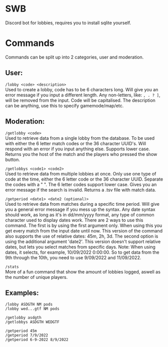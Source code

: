 # SWB
Discord bot for lobbies, requires you to install sqlite yourself.

# Commands
Commands can be split up into 2 categories, user and moderation. 
## User:
`/lobby <code> <description>`<br>
Used to create a lobby, code has to be 6 characters long. Will give you an error message if you input a different length. Any non-letters, like: `, . ? ]`, will be removed from the input. Code will be capitalised. The description can be anything, use this to specify gamemode/map/etc. 

## Moderation:
`/getlobby <code>`<br>
Used to retrieve data from a single lobby from the database. To be used with either the 6 letter match codes or the 36 character UUID's. Will respond with an error if you input anything else. Supports lower case.
Returns you the host of the match and the players who pressed the show button.

`/getlobbys <code1> <code2>`<br>
Used to retrieve data from multiple lobbies at once. Only use one type of code at the time, either the 6 letter code or the 36 character UUID. Separate the codes with a " ". The 6 letter codes support lower case. Gives you an error message if the search is invalid. Returns a .tsv file with match data. 

`/getperiod <date1> <date2 (optional)>`<br>
Used to retrieve data from matches during a specific time period. Will give you a general error message if you mess up the syntax. Any date syntax should work, as long as it's in dd/mm/yyyy format, any type of common character used to display dates work. 
There are 2 ways to use this command. The first is by using the first argument only. When using this you get every match from the input date until now. This version of the command also supports the use of relative dates: 45m, 2h, 3d. 
The second option is using the additional argument 'date2'. This version doesn't support relative dates, but lets you select matches from specific days. 
Note: When using dates, it selects, for example, 10/09/2022 0:00:00. So to get data from the 9th through the 10th, you need to use 9/09/2022 and 11/09/2022. 

`/stats`<br>
More of a fun command that show the amount of lobbies logged, aswell as the number of unique players.

## Examples:
`/lobby ASDGTH NM pods`<br>
`/lobby wed...gtf NM pods`<br>

`/getlobby asdgth`<br>
`/getlobbys ASDGTH WEDGTF`<br>

`/getperiod 45m`<br>
`/getperiod 7/9/2022`<br>
`/getperiod 6-9-2022 8/9/2022`<br>
